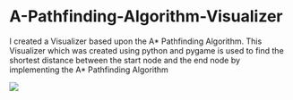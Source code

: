 # A-Pathfinding-Algorithm-Visualizer
I created a Visualizer based upon the A* Pathfinding Algorithm.
This Visualizer which was created using python and pygame is used to find the shortest distance between the start node and the end node
by implementing the A* Pathfinding Algorithm

![](pathfinding-algo.gif)
